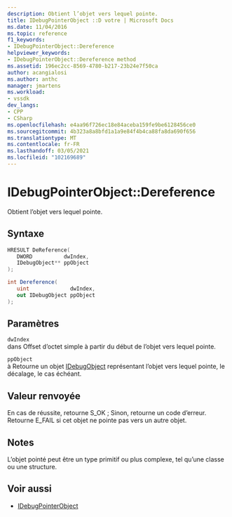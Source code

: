 ```yaml
---
description: Obtient l’objet vers lequel pointe.
title: IDebugPointerObject ::D votre | Microsoft Docs
ms.date: 11/04/2016
ms.topic: reference
f1_keywords:
- IDebugPointerObject::Dereference
helpviewer_keywords:
- IDebugPointerObject::Dereference method
ms.assetid: 196ec2cc-8569-4780-b217-23b24e7f50ca
author: acangialosi
ms.author: anthc
manager: jmartens
ms.workload:
- vssdk
dev_langs:
- CPP
- CSharp
ms.openlocfilehash: e4aa96f726ec18e84aceba159fe9be6128456ce0
ms.sourcegitcommit: 4b323a8a8bfd1a1a9e84f4b4ca88fa8da690f656
ms.translationtype: MT
ms.contentlocale: fr-FR
ms.lasthandoff: 03/05/2021
ms.locfileid: "102169689"
---
```

# <a name="idebugpointerobjectdereference"></a>IDebugPointerObject::Dereference
Obtient l’objet vers lequel pointe.

## <a name="syntax"></a>Syntaxe

```cpp
HRESULT DeReference( 
   DWORD          dwIndex,
   IDebugObject** ppObject
);
```

```csharp
int Dereference(
   uint             dwIndex,
   out IDebugObject ppObject
);
```

## <a name="parameters"></a>Paramètres
`dwIndex`\
dans Offset d’octet simple à partir du début de l’objet vers lequel pointe.

`ppObject`\
à Retourne un objet [IDebugObject](../../../extensibility/debugger/reference/idebugobject.md) représentant l’objet vers lequel pointe, le décalage, le cas échéant.

## <a name="return-value"></a>Valeur renvoyée
 En cas de réussite, retourne S_OK ; Sinon, retourne un code d’erreur. Retourne E_FAIL si cet objet ne pointe pas vers un autre objet.

## <a name="remarks"></a>Notes
 L’objet pointé peut être un type primitif ou plus complexe, tel qu’une classe ou une structure.

## <a name="see-also"></a>Voir aussi
- [IDebugPointerObject](../../../extensibility/debugger/reference/idebugpointerobject.md)
